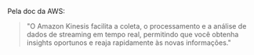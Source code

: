 Pela doc da AWS:

>"O Amazon Kinesis facilita a coleta, o processamento e a análise de dados de streaming em tempo real, permitindo que você obtenha insights oportunos e reaja rapidamente às novas informações."

